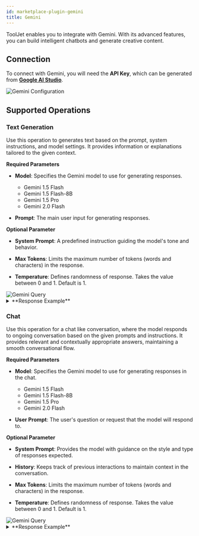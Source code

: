 ```yaml
---
id: marketplace-plugin-gemini
title: Gemini
---
```


ToolJet enables you to integrate with Gemini. With its advanced features, you can build intelligent chatbots and generate creative content.

## Connection

To connect with Gemini, you will need the **API Key**, which can be generated from **[Google AI Studio](https://aistudio.google.com/apikey)**.

<img className="screenshot-full" src="/img/marketplace/plugins/gemini/config.png" alt="Gemini Configuration" />

## Supported Operations

### Text Generation

Use this operation to generates text based on the prompt, system instructions, and model settings. It provides information or explanations tailored to the given context.

**Required Parameters**

- **Model**: Specifies the Gemini model to use for generating responses.
    - Gemini 1.5 Flash
    - Gemini 1.5 Flash-8B
    - Gemini 1.5 Pro
    - Gemini 2.0 Flash

- **Prompt**: The main user input for generating responses.

**Optional Parameter**

- **System Prompt**: A predefined instruction guiding the model's tone and behavior.

- **Max Tokens**: Limits the maximum number of tokens (words and characters) in the response.

- **Temperature**: Defines randomness of response. Takes the value between 0 and 1. Default is 1.

<img className="screenshot-full" src="/img/marketplace/plugins/gemini/query.png" alt="Gemini Query" />

<details>
<summary>**Response Example**</summary>

Connecting ToolJet to a database involves several steps, and the specific method depends on the type of database you're using.  ToolJet primarily uses database connections through its built-in features, avoiding the need for complex configuration files or external tools.  Here's a general guide, focusing on common scenarios:

**1. Choose Your Database and Connection Method:**

ToolJet supports various database systems, including:

* **PostgreSQL:** A powerful, open-source relational database management system.
* **MySQL:** Another popular open-source relational database system.
* **SQLite:** A lightweight, file-based database system, often suitable for smaller projects.
* **MongoDB:** A NoSQL database system, ideal for handling unstructured or semi-structured data.

**2. Setting Up the Database:**

* **Ensure the database server is running and accessible.**  This includes having the database software installed and configured.
* **Create a database:**  Within the database server, you'll need to create a new database.
* **Create a user account with appropriate privileges:** This user account needs permissions to connect to the database and perform read/write operations.  Crucially, ensure the user has the necessary permissions for your application's needs.  For example, you will need `SELECT`, `INSERT`, `UPDATE`, and `DELETE` permissions if you're performing CRUD operations.
* **Determine the database credentials:** You'll need the database server's hostname/IP address, the database name, the username, and the password for the user account.

**3. Connecting in ToolJet:**

* **Navigate to the relevant ToolJet app/page where database interaction is needed.**
* **Utilize ToolJet's database connectors:**  Look for sections or widgets in ToolJet that allow you to interact with databases.  This is typically integrated into the data sources, data manipulation features, or custom functions.
* **Provide the database connection details:** Input the database server details (hostname/IP, port, database name, username, password).  ToolJet will validate the connection.
* **Choose the database type:** Select the correct database type (e.g., PostgreSQL, MySQL, SQLite, MongoDB).
* **Test the connection:** ToolJet will attempt to connect to the database. Verify the success of the connection.  If successful, you should be able to query the database within ToolJet's

</details>

### Chat

Use this operation for a chat like conversation, where the model responds to ongoing conversation based on the given prompts and instructions. It provides relevant and contextually appropriate answers, maintaining a smooth conversational flow.

**Required Parameters**

- **Model**: Specifies the Gemini model to use for generating responses in the chat.
    - Gemini 1.5 Flash
    - Gemini 1.5 Flash-8B
    - Gemini 1.5 Pro
    - Gemini 2.0 Flash

- **User Prompt**: The user's question or request that the model will respond to.

**Optional Parameter**

- **System Prompt**: Provides the model with guidance on the style and type of responses expected.

- **History**: Keeps track of previous interactions to maintain context in the conversation.

- **Max Tokens**: Limits the maximum number of tokens (words and characters) in the response.

- **Temperature**: Defines randomness of response. Takes the value between 0 and 1. Default is 1.

<img className="screenshot-full" src="/img/marketplace/plugins/gemini/chat-query.png" alt="Gemini Query" />

<details>
<summary>**Response Example**</summary>

Integrating an API into ToolJet involves several steps, depending on the API's specifics (REST, GraphQL, etc.) and the desired functionality within your ToolJet application.  Here's a breakdown of the process:

**1. Understanding Your API:**

* **Authentication:** How does the API authenticate requests? (API Key, OAuth 2.0, Basic Auth, etc.)  This is crucial and will directly impact your ToolJet configuration.
* **Endpoints:** Identify the specific API endpoints you need to interact with.  Note the HTTP methods (GET, POST, PUT, DELETE) for each endpoint.
* **Request Parameters:**  Understand what parameters (query parameters, request body) each endpoint expects.  Data types are important (string, integer, JSON, etc.).
* **Response Format:**  Determine the format of the API's response (usually JSON or XML).  ToolJet primarily works with JSON.

</details>






